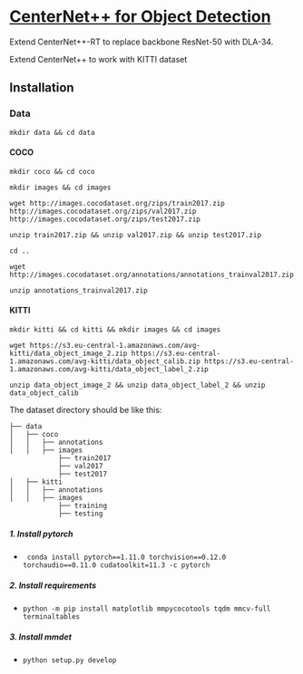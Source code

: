 # [CenterNet++ for Object Detection](https://arxiv.org/abs/2204.08394)

Extend CenterNet++-RT to replace backbone ResNet-50 with DLA-34.

Extend CenterNet++ to work with KITTI dataset

## Installation

### Data

```mkdir data && cd data```

#### COCO

```mkdir coco && cd coco```

```mkdir images && cd images```

```wget http://images.cocodataset.org/zips/train2017.zip http://images.cocodataset.org/zips/val2017.zip http://images.cocodataset.org/zips/test2017.zip```

```unzip train2017.zip && unzip val2017.zip && unzip test2017.zip```

```cd ..```

```wget http://images.cocodataset.org/annotations/annotations_trainval2017.zip```

```unzip annotations_trainval2017.zip```

#### KITTI

```mkdir kitti && cd kitti && mkdir images && cd images```

```wget https://s3.eu-central-1.amazonaws.com/avg-kitti/data_object_image_2.zip https://s3.eu-central-1.amazonaws.com/avg-kitti/data_object_calib.zip https://s3.eu-central-1.amazonaws.com/avg-kitti/data_object_label_2.zip```

```unzip data_object_image_2 && unzip data_object_label_2 && unzip data_object_calib```

The dataset directory should be like this:

```plain
├── data
│   ├── coco
│   │   ├── annotations
│   │   ├── images
            ├── train2017
            ├── val2017
            ├── test2017
│   ├── kitti
│   │   ├── annotations
│   │   ├── images
            ├── training
            ├── testing
```

##### 1. Install pytorch

- ``` conda install pytorch==1.11.0 torchvision==0.12.0 torchaudio==0.11.0 cudatoolkit=11.3 -c pytorch```

##### 2. Install requirements

- ```python -m pip install matplotlib mmpycocotools tqdm mmcv-full terminaltables```

##### 3. Install mmdet

- ```python setup.py develop```




